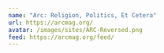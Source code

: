 ```yaml
---
name: "Arc: Religion, Politics, Et Cetera" 
url: https://arcmag.org/
avatar: /images/sites/ARC-Reversed.png
feed: https://arcmag.org/feed/
---
```

